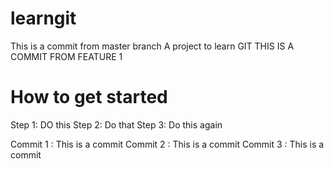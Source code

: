 # learngit
This is a commit from master branch
A project to learn GIT
THIS IS A COMMIT FROM FEATURE 1

# How to get started
Step 1: DO this
Step 2: Do that
Step 3: Do this again

Commit 1 : This is a commit
Commit 2 : This is a commit
Commit 3 : This is a commit

